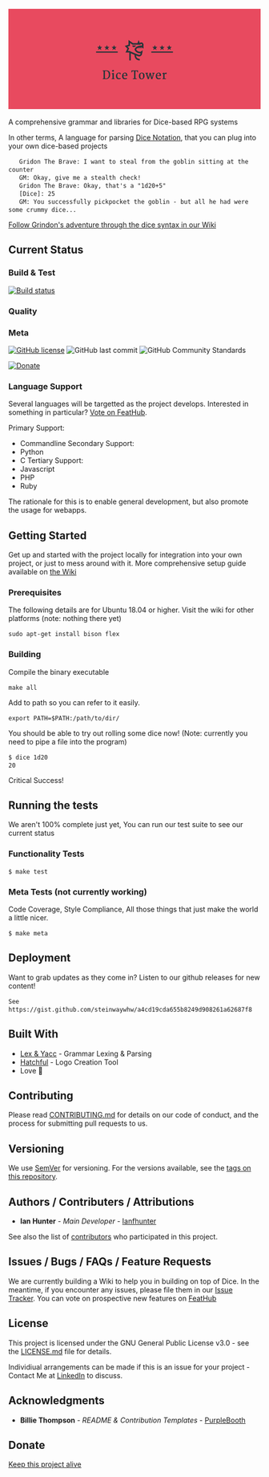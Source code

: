 <p align="center">
<img src="media/logo.png" height="200">
</p>

<!--
<p align="center">
   <a href="site/demo.html">Try out our demo (Warning: Non-Functional)</a>

   <a href="https://discord.gg/NkDwYbU">Join our Discord</a>
</p>
--->

A comprehensive grammar and libraries for Dice-based RPG systems

In other terms, A language for parsing [Dice Notation](https://en.wikipedia.org/wiki/Dice_notation), that you can plug into your own dice-based projects

```
   Gridon The Brave: I want to steal from the goblin sitting at the counter
   GM: Okay, give me a stealth check!
   Gridon The Brave: Okay, that's a "1d20+5"
   [Dice]: 25
   GM: You successfully pickpocket the goblin - but all he had were some crummy dice...
```

[Follow Grindon's adventure through the dice syntax in our Wiki](https://github.com/ianfhunter/dice-tower/wiki/Dice-Roll-Syntaxes)

## Current Status

### Build & Test

[![Build status](https://ci.appveyor.com/api/projects/status/jyx709w6f69dvy8s?svg=true)](https://ci.appveyor.com/project/ianfhunter/dice)

### Quality
<!-- [![Coverage Status](https://coveralls.io/repos/github/ianfhunter/dice-tower/badge.svg?branch=master)](https://coveralls.io/github/ianfhunter/dice-tower?branch=master) -->
<!-- [![CII Best Practices](https://bestpractices.coreinfrastructure.org/projects/2797/badge)](https://bestpractices.coreinfrastructure.org/projects/2797)
![CII Best Practices Tiered Percentage](https://img.shields.io/cii/percentage/2797.svg?label=CII%20Best%20Practises)
[![Security Scanner](https://img.shields.io/badge/Security%20Scanner-DeepCodeAI-ff69b4.svg)](https://www.deepcode.ai)
![Maintainability](https://img.shields.io/codeclimate/maintainability-percentage/ianfhunter/dice-tower.svg)
![Complexity Issues](https://img.shields.io/codeclimate/issues/ianfhunter/dice-tower.svg)
![Technical Debt](https://img.shields.io/codeclimate/tech-debt/ianfhunter/dice-tower.svg) -->


### Meta
[![GitHub license](https://img.shields.io/github/license/ianfhunter/dice-tower.svg)](https://github.com/ianfhunter/dice-tower/blob/master/LICENSE)
![GitHub last commit](https://img.shields.io/github/last-commit/ianfhunter/dice-tower.svg)
![GitHub Community Standards](https://img.shields.io/badge/Github%20Community%20Standards-100%25-green.svg)

[![Donate](https://img.shields.io/badge/Donate-Paypal-yellow.svg)](https://paypal.me/ianfhunter)

### Language Support

Several languages will be targetted as the project develops. Interested in something in particular? [Vote on FeatHub](https://feathub.com/ianfhunter/dice).

Primary Support:
 - Commandline
Secondary Support:
 - Python
 - C
Tertiary Support:
 - Javascript
 - PHP
 - Ruby

The rationale for this is to enable general development, but also promote the usage for webapps.
 
## Getting Started

Get up and started with the project locally for integration into your own project, or just to mess around with it.
More comprehensive setup guide available on [the Wiki](https://github.com/ianfhunter/dice-tower/wiki)

### Prerequisites

The following details are for Ubuntu 18.04 or higher. Visit the wiki for other platforms (note: nothing there yet)
```
sudo apt-get install bison flex
```

### Building

Compile the binary executable

```
make all
```

Add to path so you can refer to it easily. 

```
export PATH=$PATH:/path/to/dir/
```

You should be able to try out rolling some dice now!
(Note: currently you need to pipe a file into the program)
```
$ dice 1d20
20
```

Critical Success!

## Running the tests

We aren't 100% complete just yet, You can run our test suite to see our current status

### Functionality Tests

```
$ make test
```

### Meta Tests (not currently working)

Code Coverage, Style Compliance, All those things that just make the world a little nicer.

```
$ make meta
```

## Deployment

Want to grab updates as they come in? Listen to our github releases for new content!
```
See https://gist.github.com/steinwaywhw/a4cd19cda655b8249d908261a62687f8
```



## Built With

* [Lex & Yacc](http://dinosaur.compilertools.net/) - Grammar Lexing & Parsing
* [Hatchful](https://hatchful.shopify.com/onboarding/select-logo) - Logo Creation Tool
* Love 💖

## Contributing

Please read [CONTRIBUTING.md](CONTRIBUTING.md) for details on our code of conduct, and the process for submitting pull requests to us.

## Versioning

We use [SemVer](http://semver.org/) for versioning. For the versions available, see the [tags on this repository](https://github.com/ianfhunter/dice-tower/tags). 

## Authors / Contributers / Attributions

* **Ian Hunter** - *Main Developer* - [Ianfhunter](https://github.com/ianfhunter/)

See also the list of [contributors](https://github.com/ianfhunter/dice-tower/contributors) who participated in this project.


## Issues / Bugs / FAQs / Feature Requests

We are currently building a Wiki to help you in building on top of Dice. 
In the meantime, if you encounter any issues, please file them in our [Issue Tracker](https://github.com/ianfhunter/dice-tower/issues).
You can vote on prospective new features on [FeatHub](https://feathub.com/ianfhunter/dice)

## License

This project is licensed under the GNU General Public License v3.0 - see the [LICENSE.md](LICENSE.md) file for details.

Individiual arrangements can be made if this is an issue for your project - Contact Me at [LinkedIn](https://www.linkedin.com/in/ianfhunter) to discuss.

## Acknowledgments

* **Billie Thompson** - *README & Contribution Templates* - [PurpleBooth](https://github.com/PurpleBooth)

## Donate

[Keep this project alive](https://paypal.me/ianfhunter)
